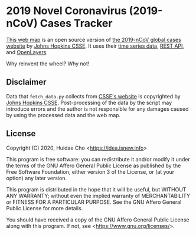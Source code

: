 # 2019 Novel Coronavirus (2019-nCoV) Cases Tracker

[This web map](https://app.isnew.info/2019-ncov) is an open source version of [the 2019-nCoV global cases website](https://gisanddata.maps.arcgis.com/apps/opsdashboard/index.html#/bda7594740fd40299423467b48e9ecf6) by [Johns Hopkins CSSE](https://systems.jhu.edu). It uses their [time series data](https://docs.google.com/spreadsheets/d/1UF2pSkFTURko2OvfHWWlFpDFAr1UxCBA4JLwlSP6KFo/export?format=ods&id=1UF2pSkFTURko2OvfHWWlFpDFAr1UxCBA4JLwlSP6KFo), [REST API](https://services1.arcgis.com/0MSEUqKaxRlEPj5g/ArcGIS/rest/services/ncov_cases/FeatureServer/1/query?where=1%3D1&outFields=*&f=json), and [OpenLayers](https://openlayers.org).

Why reinvent the wheel? Why not!

## Disclaimer

Data that `fetch_data.py` collects from [CSSE's website](https://gisanddata.maps.arcgis.com/apps/opsdashboard/index.html#/bda7594740fd40299423467b48e9ecf6) is copyrighted by [Johns Hopkins CSSE](https://systems.jhu.edu). Post-processing of the data by the script may introduce errors and the author is not responsible for any damages caused by using the processed data and the web map.

## License

Copyright (C) 2020, Huidae Cho <<https://idea.isnew.info>>

This program is free software: you can redistribute it and/or modify
it under the terms of the GNU Affero General Public License as
published by the Free Software Foundation, either version 3 of the
License, or (at your option) any later version.

This program is distributed in the hope that it will be useful,
but WITHOUT ANY WARRANTY; without even the implied warranty of
MERCHANTABILITY or FITNESS FOR A PARTICULAR PURPOSE.  See the
GNU Affero General Public License for more details.

You should have received a copy of the GNU Affero General Public License
along with this program.  If not, see <<https://www.gnu.org/licenses/>>.
